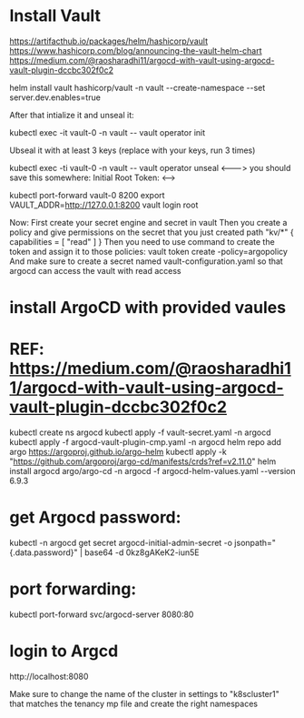 # Install Vault
https://artifacthub.io/packages/helm/hashicorp/vault 
https://www.hashicorp.com/blog/announcing-the-vault-helm-chart 
https://medium.com/@raosharadhi11/argocd-with-vault-using-argocd-vault-plugin-dccbc302f0c2

helm install vault hashicorp/vault -n vault --create-namespace --set server.dev.enables=true 

After that intialize it and unseal it: 

kubectl exec -it vault-0 -n vault -- vault operator init 

Ubseal it with at least 3 keys (replace with your keys, run 3 times) 

kubectl exec -ti vault-0 -n vault -- vault operator unseal <---> 
you should save this somewhere: Initial Root Token: <-->

kubectl port-forward vault-0 8200
export VAULT_ADDR=http://127.0.0.1:8200
vault login root 

Now:
First create your secret engine and secret in vault 
Then you create a policy and give permissions on the secret that you just created 
path "kv/*" {
  capabilities = [ "read" ]
}
Then you need to use command to create the token and assign it to those policies: 
vault token create -policy=argopolicy
And make sure to create a secret named vault-configuration.yaml so that argocd can access the vault with read access 


# install ArgoCD with provided vaules
# REF: https://medium.com/@raosharadhi11/argocd-with-vault-using-argocd-vault-plugin-dccbc302f0c2
kubectl create ns argocd
kubectl apply -f vault-secret.yaml -n argocd
kubectl apply -f argocd-vault-plugin-cmp.yaml -n argocd
helm repo add argo https://argoproj.github.io/argo-helm
kubectl apply -k "https://github.com/argoproj/argo-cd/manifests/crds?ref=v2.11.0"
helm install argocd argo/argo-cd -n argocd -f argocd-helm-values.yaml --version 6.9.3

# get Argocd password: 
kubectl -n argocd get secret argocd-initial-admin-secret -o jsonpath="{.data.password}" | base64 -d
0kz8gAKeK2-iun5E
# port forwarding:
kubectl port-forward svc/argocd-server 8080:80
# login to Argcd
http://localhost:8080

Make sure to change the name of the cluster in settings to "k8scluster1" that matches the tenancy mp file
and create the right namespaces 